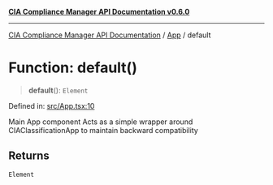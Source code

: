 [**CIA Compliance Manager API Documentation v0.6.0**](../../README.md)

***

[CIA Compliance Manager API Documentation](../../modules.md) / [App](../README.md) / default

# Function: default()

> **default**(): `Element`

Defined in: [src/App.tsx:10](https://github.com/Hack23/cia-compliance-manager/blob/32fe683007dd7fe1aa6b244d2353e60fab4f51de/src/App.tsx#L10)

Main App component
Acts as a simple wrapper around CIAClassificationApp to maintain backward compatibility

## Returns

`Element`
